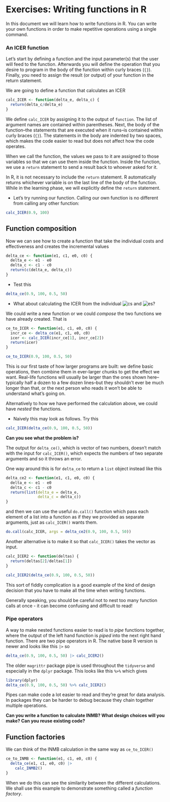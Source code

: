 Exercises: Writing functions in R
================

In this document we will learn how to write functions in R. You can
write your own functions in order to make repetitive operations using a
single command.

### An ICER function

Let’s start by defining a function and the input parameter(s) that the
user will feed to the function. Afterwards you will define the operation
that you desire to program in the body of the function within curly
braces (`{}`). Finally, you need to assign the result (or output) of
your function in the return statement.

We are going to define a function that calculates an ICER

``` r
calc_ICER <- function(delta_e, delta_c) {
  return(delta_c/delta_e)
}
```

We define `calc_ICER` by assigning it to the output of `function`. The
list of argument names are contained within parentheses. Next, the body
of the function–the statements that are executed when it runs–is
contained within curly braces (`{}`). The statements in the body are
indented by two spaces, which makes the code easier to read but does not
affect how the code operates.

When we call the function, the values we pass to it are assigned to
those variables so that we can use them inside the function. Inside the
function, we use a `return` statement to send a result back to whoever
asked for it.

In R, it is not necessary to include the `return` statement. R
automatically returns whichever variable is on the last line of the body
of the function. While in the learning phase, we will explicitly define
the `return` statement.

-   Let’s try running our function. Calling our own function is no
    different from calling any other function:

``` r
calc_ICER(0.9, 100)
```

## Function composition

Now we can see how to create a function that take the individual costs
and effectiveness and creates the incremental values

``` r
delta_ce <- function(e1, c1, e0, c0) {
  delta_e <- e1 - e0
  delta_c <- c1 - c0
  return(c(delta_e, delta_c))
}
```

-   Test this

``` r
delta_ce(0.9, 100, 0.5, 50)
```

-   What about calculating the ICER from the individual
    ![c](https://latex.codecogs.com/png.image?%5Cdpi%7B110%7D&space;%5Cbg_white&space;c "c")s
    and
    ![e](https://latex.codecogs.com/png.image?%5Cdpi%7B110%7D&space;%5Cbg_white&space;e "e")s?

We could write a new function or we could *compose* the two functions we
have already created. That is

``` r
ce_to_ICER <- function(e1, c1, e0, c0) {
  incr_ce <- delta_ce(e1, c1, e0, c0)
  icer <- calc_ICER(incr_ce[1], incr_ce[2])
  return(icer)
}
```

``` r
ce_to_ICER(0.9, 100, 0.5, 50)
```

This is our first taste of how larger programs are built: we define
basic operations, then combine them in ever-larger chunks to get the
effect we want. Real-life functions will usually be larger than the ones
shown here–typically half a dozen to a few dozen lines–but they
shouldn’t ever be much longer than that, or the next person who reads it
won’t be able to understand what’s going on.

Alternatively to how we have performed the calculation above, we could
have *nested* the functions.

-   Naively this may look as follows. Try this

``` r
calc_ICER(delta_ce(0.9, 100, 0.5, 50))
```

**Can you see what the problem is?**

The output for `delta_ce()`, which is vector of two numbers, doesn’t
match with the input for `calc_ICER()`, which expects the numbers of two
separate arguments and so it throws an error.

One way around this is for `delta_ce` to return a `list` object instead
like this

``` r
delta_ce2 <- function(e1, c1, e0, c0) {
  delta_e <- e1 - e0
  delta_c <- c1 - c0
  return(list(delta_e = delta_e,
              delta_c = delta_c))
}
```

and then we can use the useful `do.call()` function which pass each
element of a list into a function as if they we provided as separate
arguments, just as `calc_ICER()` wants them.

``` r
do.call(calc_ICER, args = delta_ce2(0.9, 100, 0.5, 50))
```

Another alternative is to make it so that `calc_ICER()` takes the vector
as input.

``` r
calc_ICER2 <- function(deltas) {
  return(deltas[2]/deltas[1])
}
```

``` r
calc_ICER2(delta_ce(0.9, 100, 0.5, 50))
```

This sort of fiddly complication is a good example of the kind of design
decision that you have to make all the time when writing functions.

Generally speaking, you should be careful not to nest too many function
calls at once - it can become confusing and difficult to read!

### Pipe operators

A way to make nested functions easier to read is to *pipe* functions
together, where the output of the left hand function is *piped* into the
next right hand function. There are two pipe operators in R. The native
base R version is newer and looks like this `|>` so

``` r
delta_ce(0.9, 100, 0.5, 50) |> calc_ICER2()
```

The older `magrittr` package pipe is used throughout the `tidyverse` and
especially in the `dplyr` package. This looks like this `%>%` which
gives

``` r
library(dplyr)
delta_ce(0.9, 100, 0.5, 50) %>% calc_ICER2()
```

Pipes can make code a lot easier to read and they’re great for data
analysis. In packages they can be harder to debug because they chain
together multiple operations.

**Can you write a function to calculate INMB? What design choices will
you make? Can you reuse existing code?**

## Function factories

We can think of the INMB calculation in the same way as `ce_to_ICER()`

``` r
ce_to_INMB <- function(e1, c1, e0, c0) {
  delta_ce(e1, c1, e0, c0) |>
    calc_INMB2()
}
```

When we do this can see the similarity between the different
calculations. We shall use this example to demonstrate something called
a *function factory*.
